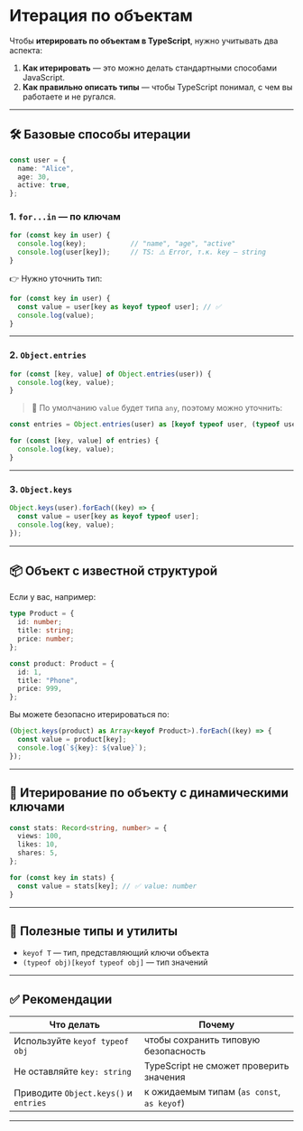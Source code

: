 # Итерация по объектам

Чтобы **итерировать по объектам в TypeScript**, нужно учитывать два аспекта:

1. **Как итерировать** — это можно делать стандартными способами JavaScript.
2. **Как правильно описать типы** — чтобы TypeScript понимал, с чем вы работаете и не ругался.

---

## 🛠 Базовые способы итерации

```ts
const user = {
  name: "Alice",
  age: 30,
  active: true,
};
```

### 1. `for...in` — по ключам

```ts
for (const key in user) {
  console.log(key);           // "name", "age", "active"
  console.log(user[key]);     // TS: ⚠️ Error, т.к. key — string
}
```

👉 Нужно уточнить тип:

```ts
for (const key in user) {
  const value = user[key as keyof typeof user]; // ✅
  console.log(value);
}
```

---

### 2. `Object.entries`

```ts
for (const [key, value] of Object.entries(user)) {
  console.log(key, value);
}
```

> 🔸 По умолчанию `value` будет типа `any`, поэтому можно уточнить:

```ts
const entries = Object.entries(user) as [keyof typeof user, (typeof user)[keyof typeof user]][];

for (const [key, value] of entries) {
  console.log(key, value);
}
```

---

### 3. `Object.keys`

```ts
Object.keys(user).forEach((key) => {
  const value = user[key as keyof typeof user];
  console.log(key, value);
});
```

---

## 📦 Объект с известной структурой

Если у вас, например:

```ts
type Product = {
  id: number;
  title: string;
  price: number;
};

const product: Product = {
  id: 1,
  title: "Phone",
  price: 999,
};
```

Вы можете безопасно итерироваться по:

```ts
(Object.keys(product) as Array<keyof Product>).forEach((key) => {
  const value = product[key];
  console.log(`${key}: ${value}`);
});
```

---

## 🧠 Итерирование по объекту с динамическими ключами

```ts
const stats: Record<string, number> = {
  views: 100,
  likes: 10,
  shares: 5,
};

for (const key in stats) {
  const value = stats[key]; // ✅ value: number
}
```

---

## 🎯 Полезные типы и утилиты

* `keyof T` — тип, представляющий ключи объекта
* `(typeof obj)[keyof typeof obj]` — тип значений

---

## ✅ Рекомендации

| Что делать                            | Почему                                     |
| ------------------------------------- | ------------------------------------------ |
| Используйте `keyof typeof obj`        | чтобы сохранить типовую безопасность       |
| Не оставляйте `key: string`           | TypeScript не сможет проверить значения    |
| Приводите `Object.keys()` и `entries` | к ожидаемым типам (`as const`, `as keyof`) |

---
